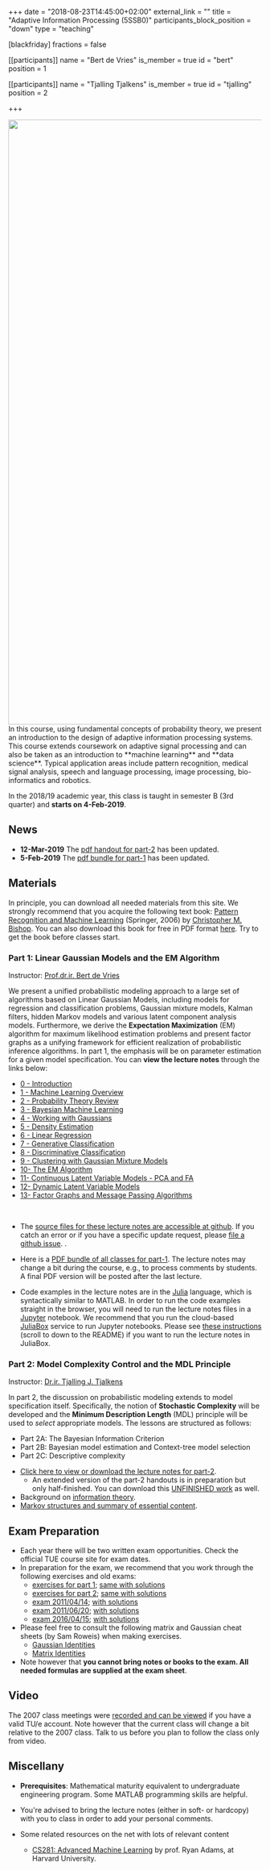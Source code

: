 +++
date = "2018-08-23T14:45:00+02:00"
external_link = ""
title = "Adaptive Information Processing (5SSB0)"
participants_block_position = "down"
type = "teaching"

[blackfriday]
    fractions = false

[[participants]]
    name = "Bert de Vries"
    is_member = true
    id = "bert"
    position = 1

[[participants]]
    name = "Tjalling Tjalkens"
    is_member = true
    id = "tjalling"
    position = 2

+++

<img src="/img/teaching/5SSB0-banner.png" width="1200px">
In this course, using fundamental concepts of probability theory, we present an
introduction to the design of adaptive information processing systems. This
course extends coursework on adaptive signal processing and can also be taken as
an introduction to **machine learning** and **data science**. Typical
application areas include pattern recognition, medical signal analysis, speech
and language processing, image processing, bio-informatics and robotics.

In the 2018/19 academic year, this class is taught in semester B (3rd quarter)
and **starts on 4-Feb-2019**.


## News

- **12-Mar-2019** The [pdf handout for part-2](https://github.com/bertdv/AIP-5SSB0/blob/master/lessons/Tjalling/AIP-part2-handout.pdf) has been updated.
- **5-Feb-2019** The [pdf bundle for part-1](https://github.com/bertdv/AIP-5SSB0/raw/master/output/AIP-5SSB0.pdf) has been updated.

<!---

- **8-Mar-2018**: Added answers to question 15 (on temporal models) in the [exercises for part-1](https://github.com/bertdv/AIP-5SSB0/blob/master/lessons/exercises/5MB20-exercises-part-1-with-solutions.pdf).

- **8-Mar-2018** Class materials for part-2 have been updated.

- **8-Mar-2018** The [lecture booklet in PDF-format for part-1](https://github.com/bertdv/AIP-5SSB0/raw/master/lessons/booklet/AIP-5SSB0-part-1-lectures-booklet.pdf) has been updated to incorporate some minor updates that were added over the past few weeks. No need to print out a new version if you have a previous version.

- **5-Mar-2018** There was a request to supply an answer to the three-coins problem (in [lesson 10 - The EM Algorithm](http://nbviewer.ipython.org/github/bertdv/AIP-5SSB0/blob/master/lessons/notebooks/10_The-General-EM-Algorithm.ipynb)). You can google [three coins EM algorithm](http://lmgtfy.com/?q=three+coins+EM+algorithm) to find many resources on the internet. The problem and solution was originally described in [Collins (1997), sec.3.1](https://github.com/bertdv/AIP-5SSB0/blob/master/lessons/notebooks/files/Collins-1997-The-EM-algorithm.pdf). I personally like [this concise summary](https://github.com/bertdv/AIP-5SSB0/blob/master/lessons/notebooks/files/Chen-EM-algorithm.pdf).

- **21-Mar-2018** Per request of some students, I added the corresponding lesson number to the [exercises for part 1](https://github.com/bertdv/AIP-5SSB0/blob/master/lessons/exercises/5MB20-exercises-part-1-with-solutions.pdf) (and reshuffled the sequence of exercises to match the sequence order of the lessons).

--->

## Materials

In principle, you can download all needed materials from this site. We strongly
recommend that you acquire the following text book: [Pattern Recognition and
Machine
Learning](https://www.bol.com/nl/p/pattern-recognition-and-machine-learning/1001004002773122)
(Springer, 2006) by [Christopher M.
Bishop](http://research.microsoft.com/en-us/um/people/cmbishop/index.htm). You
can also download this book for free in PDF format
[here](https://www.microsoft.com/en-us/research/uploads/prod/2006/01/Bishop-Pattern-Recognition-and-Machine-Learning-2006.pdf).
Try to get the book before classes start.

### Part 1: Linear Gaussian Models and the EM Algorithm

Instructor: [Prof.dr.ir. Bert de Vries](http://bertdv.nl)

We present a unified probabilistic modeling approach to a large set of algorithms based on Linear Gaussian
Models, including models for regression and classification problems, Gaussian mixture models, Kalman filters, hidden
Markov models and various latent component analysis models. Furthermore, we derive the **Expectation Maximization** (EM) algorithm for maximum likelihood estimation problems and present factor graphs as a unifying framework for efficient realization of probabilistic inference algorithms. In part 1, the emphasis will be on parameter estimation for a given model specification. You can **view the lecture notes** through the links below:

- [ 0 - Introduction](http://nbviewer.ipython.org/github/bertdv/AIP-5SSB0/blob/master/lessons/notebooks/00_Introduction.ipynb)
- [1 - Machine Learning Overview](http://nbviewer.ipython.org/github/bertdv/AIP-5SSB0/blob/master/lessons/notebooks/01_Machine-Learning-Overview.ipynb)
- [2 - Probability Theory Review](http://nbviewer.ipython.org/github/bertdv/AIP-5SSB0/blob/master/lessons/notebooks/02_Probability-Review.ipynb)
- [3 - Bayesian Machine Learning](http://nbviewer.ipython.org/github/bertdv/AIP-5SSB0/blob/master/lessons/notebooks/03_Bayesian-Machine-Learning.ipynb)
- [4 - Working with Gaussians](http://nbviewer.ipython.org/github/bertdv/AIP-5SSB0/blob/master/lessons/notebooks/04_Working-with-Gaussians.ipynb)
- [5 - Density Estimation](http://nbviewer.ipython.org/github/bertdv/AIP-5SSB0/blob/master/lessons/notebooks/05_Density-Estimation.ipynb)
- [6 - Linear Regression](http://nbviewer.ipython.org/github/bertdv/AIP-5SSB0/blob/master/lessons/notebooks/06_Linear-Regression.ipynb)
- [7 - Generative Classification](http://nbviewer.ipython.org/github/bertdv/AIP-5SSB0/blob/master/lessons/notebooks/07_Generative-Classification.ipynb)
- [8 - Discriminative Classification](http://nbviewer.ipython.org/github/bertdv/AIP-5SSB0/blob/master/lessons/notebooks/08_Discriminative-Classification.ipynb)
- [9 - Clustering with Gaussian Mixture Models](http://nbviewer.ipython.org/github/bertdv/AIP-5SSB0/blob/master/lessons/notebooks/09_Clustering-with-Gaussian-Mixture-Models.ipynb)
- [10- The EM Algorithm](http://nbviewer.ipython.org/github/bertdv/AIP-5SSB0/blob/master/lessons/notebooks/10_The-General-EM-Algorithm.ipynb)
- [11- Continuous Latent Variable Models - PCA and FA](http://nbviewer.ipython.org/github/bertdv/AIP-5SSB0/blob/master/lessons/notebooks/11_Continuous-Latent-Variable-Models-PCA-and-FA.ipynb)     
- [12- Dynamic Latent Variable Models](http://nbviewer.ipython.org/github/bertdv/AIP-5SSB0/blob/master/lessons/notebooks/12_Dynamic-Latent-Variable-Models.ipynb)     
- [13- Factor Graphs and Message Passing Algorithms](http://nbviewer.ipython.org/github/bertdv/AIP-5SSB0/blob/master/lessons/notebooks/13_Factor-Graphs-and-Message-Passing-Algorithms.ipynb)


<!---
- [14- EM as a Message Passing Algorithm](http://nbviewer.ipython.org/github/bertdv/AIP-5SSB0/blob/master/lessons/notebooks/14_EM-as-Message-Passing.ipynb) (this lesson not at exam!)
--->
<br/>

- The [source files for these lecture notes are accessible at github](https://github.com/bertdv/AIP-5SSB0). If you catch an error or if you have a specific update request, please [file a github issue](https://github.com/bertdv/AIP-5SSB0/issues/new).
.
- Here is a [PDF bundle of all classes for part-1](https://github.com/bertdv/AIP-5SSB0/raw/master/output/AIP-5SSB0.pdf). The lecture notes may change a bit during the course, e.g., to process comments by students. A final PDF version will be posted after the last lecture.

- Code examples in the lecture notes are in the [Julia](http://julialang.org/) language, which is syntactically similar to MATLAB. In order to run the code examples straight in the browser, you will need to run the lecture notes files in a [Jupyter](http://jupyter.org/) notebook. We recommend that you run the cloud-based [JuliaBox](https://www.juliabox.com/) service to run Jupyter notebooks. Please see [these instructions](https://github.com/bertdv/AIP-5SSB0) (scroll to down to the README) if you want to run the lecture notes in JuliaBox.

### Part 2: Model Complexity Control and the MDL Principle

Instructor: [Dr.ir. Tjalling J. Tjalkens](https://research.tue.nl/en/persons/tjalling-tjalkens)

In part 2, the discussion on probabilistic modeling extends to model specification itself. Specifically, the notion of **Stochastic Complexity** will be developed and the **Minimum Description Length** (MDL) principle will be used to _select_ appropriate models. The lessons are structured as follows:

- Part 2A: The Bayesian Information Criterion
- Part 2B: Bayesian model estimation and Context-tree model selection
- Part 2C: Descriptive complexity

<!-- break -->

* [Click here to view or download the lecture notes for part-2](https://github.com/bertdv/AIP-5SSB0/blob/master/lessons/Tjalling/AIP-part2-handout.pdf?dl=0).
  * An extended version of the part-2 handouts is in preparation but only
    half-finished. You can download this [UNFINISHED
    work](https://github.com/bertdv/AIP-5SSB0/blob/master/lessons/Tjalling/AIP-part2-article.pdf?dl=0)
    as well.
* Background on [information theory](https://github.com/bertdv/AIP-5SSB0/blob/master/lessons/Tjalling/information-theory-background.pdf?dl=0).
* [Markov structures and summary of essential content](https://github.com/bertdv/AIP-5SSB0/blob/master/lessons/Tjalling/summary-of-essential-content.pdf?dl=0).

## Exam Preparation

- Each year there will be two written exam opportunities. Check the official TUE course site for exam dates.
- In preparation for the exam, we recommend that you work through the following exercises and old exams:
  * [exercises for part 1](https://github.com/bertdv/AIP-5SSB0/blob/master/lessons/exercises/5MB20-exercises-part-1.pdf); [same with solutions](https://github.com/bertdv/AIP-5SSB0/blob/master/lessons/exercises/5MB20-exercises-part-1-with-solutions.pdf)
  * [exercises for part 2](https://github.com/bertdv/AIP-5SSB0/blob/master/lessons/exercises/5MB20-exercises-part-2.pdf); [same with solutions](https://github.com/bertdv/AIP-5SSB0/blob/master/lessons/exercises/5MB20-exercises-part-2-hints.pdf)
  * [exam 2011/04/14](https://github.com/bertdv/AIP-5SSB0/blob/master/lessons/exercises/110414-5mb20-exam.pdf); [with solutions](https://github.com/bertdv/AIP-5SSB0/blob/master/lessons/exercises/110414-5mb20-exam-with-solutions.pdf)
  * [exam 2011/06/20](https://github.com/bertdv/AIP-5SSB0/blob/master/lessons/exercises/110620-5MB20-exam.pdf); [with solutions](https://github.com/bertdv/AIP-5SSB0/blob/master/lessons/exercises/110620-5MB20-exam-with-solutions.pdf)
  * [exam 2016/04/15](https://github.com/bertdv/AIP-5SSB0/blob/master/lessons/exercises/160415-5mb20-5SSB0-exam.pdf); [with solutions](https://github.com/bertdv/AIP-5SSB0/blob/master/lessons/exercises/160415-5mb20-5SSB0-exam-with-solutions.pdf)
- Please feel free to consult the following matrix and Gaussian cheat sheets (by Sam Roweis) when making exercises.
  * [Gaussian Identities](https://github.com/bertdv/AIP-5SSB0/blob/master/lessons/notebooks/files/RoweisS-gaussian_formulas.pdf?dl=0)
  * [Matrix Identities](https://github.com/bertdv/AIP-5SSB0/blob/master/lessons/notebooks/files/RoweisS-matrix_identities.pdf?dl=0)
- Note however that **you cannot bring notes or books to the exam. All needed formulas are supplied at the exam sheet**.

## Video

The 2007 class meetings were [recorded and can be viewed](http://videocollege.tue.nl)
if you have a valid TU/e account. Note however that the current class will
change a bit relative to the 2007 class. Talk to us before you plan to
follow the class only from video.

## Miscellany

- **Prerequisites**: Mathematical maturity equivalent to undergraduate engineering program.
Some MATLAB programming skills are helpful.

- You're advised to bring the lecture notes (either in soft- or hardcopy) with you to class in order to add your personal comments.

- Some related resources on the net with lots of relevant content
  - [CS281: Advanced Machine Learning](http://www.seas.harvard.edu/courses/cs281/) by prof. Ryan Adams, at Harvard University.
